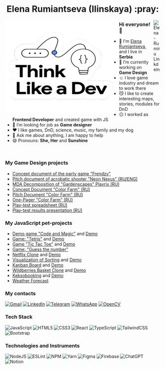 
<div align='center'><h1> Elena Rumiantseva (Ilinskaya) :pray:</h1></div>
<div align="center">

</div>

<img src='https://github.com/ElenaRumiru/elenarumiru/blob/main/assets/giphy.gif' align='left' height="300px" width="370px">


<a href="https://www.linkedin.com/in/elena-rumiru/" target="_blank" rel="nofollow"><img align="right" alt="Elena-Rumiru Linkdein" width="22px" src="https://img.icons8.com/color/48/000000/linkedin-2--v2.png" /></a>

### Hi everyone! 👋  

- :school: I'm [Elena Rumiantseva](https://github.com/ElenaRumiru), and I live in **Serbia**
- 🔭 I’m currently working on  **Game Design**
- :relaxed: I love game industry and dream to work there
- :smirk_cat: I like to create interesting maps, stories, modules for DnD
- :neutral_face: I worked as **Frontend Developer** and created game with JS
- :eyes: I’m looking for job as **Game designer**
- :heart: I like games, DnD, science, music, my family and my dog
- 💬 Ask me about anything, I am happy to help
- 😄 Pronouns: **She, Her** and **Sunshine**

<br>

### My Game Design projects
- [Concept document of the party game "Frendzy"](https://shelled-eyelash-df1.notion.site/Frendzy-party-game-ea84fb3e6ebe4647b887ebb69f9bf846)
- [Pitch document of acrobatic shooter "Neon Nexus" (RU/ENG)](https://shelled-eyelash-df1.notion.site/Frendzy-party-game-ea84fb3e6ebe4647b887ebb69f9bf846)
- [MDA Decomposition of "Gardenscapes" Playrix (RU)](https://shelled-eyelash-df1.notion.site/Gardenscapes-MDA-729f2c41ca16461e8eb0209de52238e3)
- [Concept Document "Color Farm" (RU)](https://docs.google.com/document/d/1ZWd8mLBdHlb5rVn1TvgTNpfV_9rJHzwGC3LHfPhfY0k/edit?usp=sharing)
- [Pitch Document "Color Farm" (RU)](https://docs.google.com/presentation/d/1DI7mUia1IZa7w_8IZ3LH2mIQ2_iSdP4eaKsVYGiKZ_4/edit?usp=sharing)
- [One-Pager "Color Farm" (RU)](https://shelled-eyelash-df1.notion.site/Gardenscapes-MDA-729f2c41ca16461e8eb0209de52238e3)
- [Play-test spreadsheet (RU)](https://docs.google.com/spreadsheets/d/1ujytySaGZqq9f3t0JxOiUuQojoay-qQMe3TlXy367zM/edit?usp=sharing)
- [Play-test results presentation (RU)](https://docs.google.com/presentation/d/1kha7DCXmZ0djznM3_Z1iUaCH48dhl_kbIuRjk34ygvo/edit#slide=id.g301b8157a55_0_486)


### My JavaScript pet-projects
- [Demo game "Code and Magic"](https://github.com/ElenaRumiru/Code-and-magic) and [Demo](https://elenarumiru.github.io/Code-and-magic/)
- [Game: "Tetris"](https://github.com/ElenaRumiru/Tetris-game) and [Demo](https://elenarumiru.github.io/Tetris-game/)
- [Game "Tic Tac Toe"](https://github.com/ElenaRumiru/Tic-Tac-Toe-game) and [Demo](https://elenarumiru.github.io/Tic-Tac-Toe-game/)
- [Game: "Guess the number"](https://github.com/ElenaRumiru/Guess-the-number)
- [Netflix Clone](https://github.com/ElenaRumiru/netflix-clone) and [Demo](https://netflix-clone-83226.web.app/)
- [Visualization of Sorting](https://github.com/ElenaRumiru/Visualization-of-Sorting) and [Demo](https://elenarumiru.github.io/Visualization-of-Sorting/)
- [Kanban Board](https://github.com/ElenaRumiru/Kanban-board) and [Demo](https://elenarumiru.github.io/Kanban-board/)
- [Wildberries Basket Clone](https://github.com/ElenaRumiru/Wildberries-clone) and [Demo](https://elenarumiru.github.io/Wildberries-clone/)
- [Keksobooking](https://github.com/ElenaRumiru/Keksobooking) and [Demo](https://elenarumiru.github.io/Keksobooking/)
- [Weather Forecast](https://github.com/ElenaRumiru/Weather-react-app) 


### My contacts

[![Gmail](https://img.shields.io/badge/Gmail-D14836?style=for-the-badge&logo=gmail&logoColor=white)](mailto:elenarumiru@gmail.com)
[![LinkedIn](https://img.shields.io/badge/linkedin-%230077B5.svg?style=for-the-badge&logo=linkedin&logoColor=white)](https://www.linkedin.com/in/elena-rumiru/)
[![Telegram](https://img.shields.io/badge/Telegram-2CA5E0?style=for-the-badge&logo=telegram&logoColor=white)](https://t.me/elenarumiru)
[![WhatsApp](https://img.shields.io/badge/WhatsApp-25D366?style=for-the-badge&logo=whatsapp&logoColor=white)](https://wa.me/79522928060)
[![OpenCV](https://img.shields.io/badge/opencv-%23white.svg?style=for-the-badge&logo=opencv&logoColor=white)](https://github.com/ElenaRumiru)

### Tech Stack

![JavaScript](https://img.shields.io/badge/javascript-%23323330.svg?style=for-the-badge&logo=javascript&logoColor=%23F7DF1E)
![HTML5](https://img.shields.io/badge/html5-%23E34F26.svg?style=for-the-badge&logo=html5&logoColor=white)
![CSS3](https://img.shields.io/badge/css3-%231572B6.svg?style=for-the-badge&logo=css3&logoColor=white)
![React](https://img.shields.io/badge/react-%2320232a.svg?style=for-the-badge&logo=react&logoColor=%2361DAFB)
![TypeScript](https://img.shields.io/badge/typescript-%23007ACC.svg?style=for-the-badge&logo=typescript&logoColor=white)
![TailwindCSS](https://img.shields.io/badge/tailwindcss-%2338B2AC.svg?style=for-the-badge&logo=tailwind-css&logoColor=white)
![Bootstrap](https://img.shields.io/badge/bootstrap-%238511FA.svg?style=for-the-badge&logo=bootstrap&logoColor=white)

### Technologies and Instruments

![NodeJS](https://img.shields.io/badge/node.js-6DA55F?style=for-the-badge&logo=node.js&logoColor=white)
![ESLint](https://img.shields.io/badge/ESLint-4B3263?style=for-the-badge&logo=eslint&logoColor=white)
![NPM](https://img.shields.io/badge/NPM-%23CB3837.svg?style=for-the-badge&logo=npm&logoColor=white)
![Yarn](https://img.shields.io/badge/yarn-%232C8EBB.svg?style=for-the-badge&logo=yarn&logoColor=white)
![Figma](https://img.shields.io/badge/figma-%23F24E1E.svg?style=for-the-badge&logo=figma&logoColor=white)
![Firebase](https://img.shields.io/badge/firebase-a08021?style=for-the-badge&logo=firebase&logoColor=ffcd34)
![ChatGPT](https://img.shields.io/badge/chatGPT-74aa9c?style=for-the-badge&logo=openai&logoColor=white)
![Notion](https://img.shields.io/badge/Notion-%23000000.svg?style=for-the-badge&logo=notion&logoColor=white)

<!--
**ElenaRumiru/elenarumiru** is a ✨ _special_ ✨ repository because its `README.md` (this file) appears on your GitHub profile.

Here are some ideas to get you started:

- 🔭 I’m currently working on ...
- 🌱 I’m currently learning ...
- 👯 I’m looking to collaborate on ...
- 🤔 I’m looking for help with ...
- 💬 Ask me about ...
- 📫 How to reach me: ...
- 😄 Pronouns: ...
- ⚡ Fun fact: ...
-->
